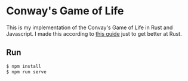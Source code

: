# Conway's Game of Life

This is my implementation of the Convay's Game of Life in Rust and Javascript. I made this according to [this guide](https://rust-lang-nursery.github.io/rust-wasm/game-of-life/introduction.html) just to get better at Rust.

## Run

```sh
$ npm install
$ npm run serve
```
